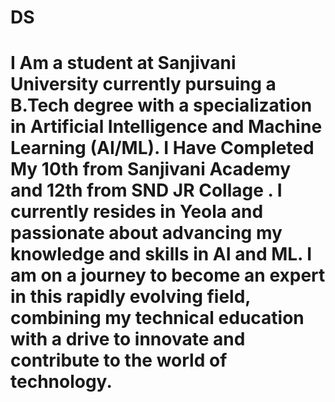 # DS
# I Am a student  at Sanjivani University currently pursuing a B.Tech degree with a specialization in Artificial Intelligence and Machine Learning (AI/ML). I Have Completed My 10th from Sanjivani Academy and 12th from SND JR Collage . I currently resides in Yeola and passionate about advancing my knowledge and skills in AI and ML. I am on a journey to become an expert in this rapidly evolving field, combining my technical education with a drive to innovate and contribute to the world of technology. 
